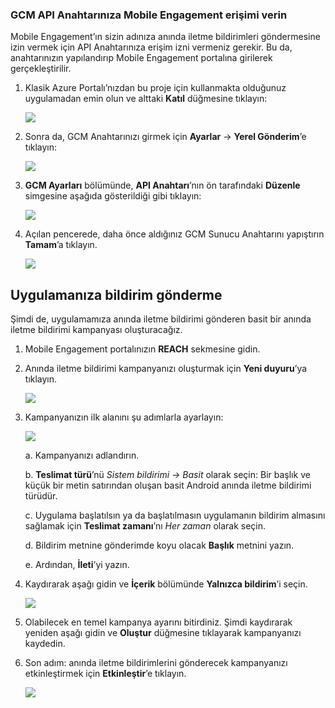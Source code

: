 ### <a name="grant-mobile-engagement-access-to-your-gcm-api-key"></a>GCM API Anahtarınıza Mobile Engagement erişimi verin
Mobile Engagement’ın sizin adınıza anında iletme bildirimleri göndermesine izin vermek için API Anahtarınıza erişim izni vermeniz gerekir. Bu da, anahtarınızın yapılandırıp Mobile Engagement portalına girilerek gerçekleştirilir.

1. Klasik Azure Portalı’nızdan bu proje için kullanmakta olduğunuz uygulamadan emin olun ve alttaki **Katıl** düğmesine tıklayın:
   
    ![](./media/mobile-engagement-android-send-push/engage-button.png)
2. Sonra da, GCM Anahtarınızı girmek için **Ayarlar** -> **Yerel Gönderim**’e tıklayın:
   
    ![](./media/mobile-engagement-android-send-push/engagement-portal.png)
3. **GCM Ayarları** bölümünde, **API Anahtarı**’nın ön tarafındaki **Düzenle** simgesine aşağıda gösterildiği gibi tıklayın:
   
    ![](./media/mobile-engagement-android-send-push/native-push-settings.png)
4. Açılan pencerede, daha önce aldığınız GCM Sunucu Anahtarını yapıştırın **Tamam**’a tıklayın.
   
    ![](./media/mobile-engagement-android-send-push/api-key.png)

## <a id="send"></a>Uygulamanıza bildirim gönderme
Şimdi de, uygulamamıza anında iletme bildirimi gönderen basit bir anında iletme bildirimi kampanyası oluşturacağız.

1. Mobile Engagement portalınızın **REACH** sekmesine gidin.
2. Anında iletme bildirimi kampanyanızı oluşturmak için **Yeni duyuru**’ya tıklayın.
   
    ![](./media/mobile-engagement-android-send-push/new-announcement.png)
3. Kampanyanızın ilk alanını şu adımlarla ayarlayın:
   
    ![](./media/mobile-engagement-android-send-push/campaign-first-params.png)
   
    a. Kampanyanızı adlandırın.
   
    b. **Teslimat türü**’nü *Sistem bildirimi -> Basit* olarak seçin: Bir başlık ve küçük bir metin satırından oluşan basit Android anında iletme bildirimi türüdür.
   
    c. Uygulama başlatılsın ya da başlatılmasın uygulamanın bildirim almasını sağlamak için **Teslimat zamanı**’nı *Her zaman* olarak seçin.
   
    d. Bildirim metnine gönderimde koyu olacak **Başlık** metnini yazın.
   
    e. Ardından, **İleti**’yi yazın.
4. Kaydırarak aşağı gidin ve **İçerik** bölümünde **Yalnızca bildirim**’i seçin.
   
    ![](./media/mobile-engagement-android-send-push/campaign-content.png)
5. Olabilecek en temel kampanya ayarını bitirdiniz. Şimdi kaydırarak yeniden aşağı gidin ve **Oluştur** düğmesine tıklayarak kampanyanızı kaydedin.
6. Son adım: anında iletme bildirimlerini gönderecek kampanyanızı etkinleştirmek için **Etkinleştir**’e tıklayın.
   
    ![](./media/mobile-engagement-android-send-push/campaign-activate.png)

